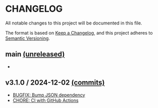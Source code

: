 # CHANGELOG

All notable changes to this project will be documented in this file.

The format is based on [Keep a Changelog](https://keepachangelog.com/en/1.0.0/),
and this project adheres to [Semantic Versioning](https://semver.org/spec/v2.0.0.html).

## main [(unreleased)](https://github.com/ombulabs/mercadopago/compare/v3.1.0...HEAD)

* <INSERT YOUR FEATURE OR BUGFIX HERE>

## v3.1.0 / 2024-12-02 [(commits)](https://github.com/ombulabs/mercadopago/compare/v3.0.0...v3.1.0)

* [BUGFIX: Bump JSON dependency](https://github.com/ombulabs/mercadopago/pull/47)
* [CHORE: CI with GitHub Actions](https://github.com/ombulabs/mercadopago/pull/48)
